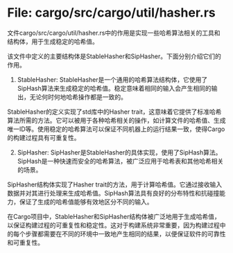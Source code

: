 # File: cargo/src/cargo/util/hasher.rs

文件cargo/src/cargo/util/hasher.rs中的作用是实现一些哈希算法相关的工具和结构体，用于生成稳定的哈希值。

该文件中定义的主要结构体是StableHasher和SipHasher。下面分别介绍它们的作用。

1. StableHasher: StableHasher是一个通用的哈希算法结构体，它使用了SipHash算法来生成稳定的哈希值。稳定意味着相同的输入会产生相同的输出，无论何时何地哈希操作都是一致的。

StableHasher的定义实现了std库中的Hasher trait，这意味着它提供了标准哈希算法所需的方法。它可以被用于各种哈希相关的操作，如计算文件的哈希值、生成唯一ID等。使用稳定的哈希算法可以保证不同机器上的运行结果一致，使得Cargo的构建过程具有可重复性。

2. SipHasher: SipHasher是StableHasher的具体实现，使用了SipHash算法。SipHash是一种快速而安全的哈希算法，被广泛应用于哈希表和其他哈希相关的场景。

SipHasher结构体实现了Hasher trait的方法，用于计算哈希值。它通过接收输入数据并对其进行处理来生成哈希值。SipHash算法具有良好的分布特性和抗碰撞能力，保证了生成的哈希值能够有效地区分不同的输入。

在Cargo项目中，StableHasher和SipHasher结构体被广泛地用于生成哈希值，以保证构建过程的可重复性和稳定性。这对于构建系统非常重要，因为构建过程中的每个步骤都需要在不同的环境中一致地产生相同的结果，以便保证软件的可靠性和可重复性。

